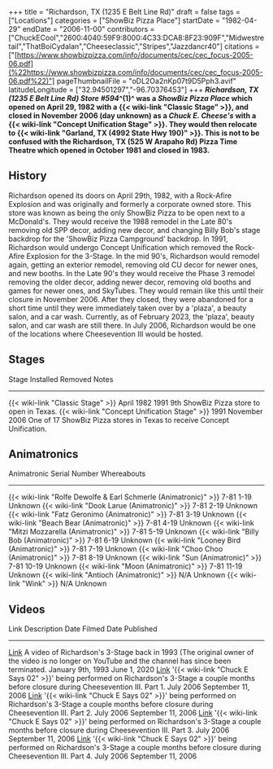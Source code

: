 +++
title = "Richardson, TX (1235 E Belt Line Rd)"
draft = false
tags = ["Locations"]
categories = ["ShowBiz Pizza Place"]
startDate = "1982-04-29"
endDate = "2006-11-00"
contributors = ["ChuckECool","2600:4040:59F9:8000:4C33:DCA8:8F23:909F","Midwestretail","ThatBoiCydalan","Cheeseclassic","Stripes","Jazzdancr40"]
citations = ["[https://www.showbizpizza.com/info/documents/cec/cec_focus-2005-06.pdf](%22https://www.showbizpizza.com/info/documents/cec/cec_focus-2005-06.pdf%22)"]
pageThumbnailFile = "oDL2Oa2nKp07t9D5Pph3.avif"
latitudeLongitude = ["32.94501297","-96.70376453"]
+++
***Richardson, TX (1235 E Belt Line Rd)* ***Store #594*^(1)^ was a *ShowBiz Pizza Place* which opened on April 29, 1982 with a {{< wiki-link "Classic Stage" >}}, and closed in November 2006 (day unknown) as a *Chuck E. Cheese's* with a {{< wiki-link "Concept Unification Stage" >}}. They would then relocate to {{< wiki-link "Garland, TX (4992 State Hwy 190)" >}}.
This is not to be confused with the Richardson, TX (525 W Arapaho Rd) Pizza Time Theatre which opened in October 1981 and closed in 1983.****

## History

Richardson opened its doors on April 29th, 1982, with a Rock-Afire Explosion and was originally and formerly a corporate owned store. This store was known as being the only ShowBiz Pizza to be open next to a McDonald's. They would receive the 1988 remodel in the Late 80's removing old SPP decor, adding new decor, and changing Billy Bob's stage backdrop for the 'ShowBiz Pizza Campground' backdrop. In 1991, Richardson would undergo Concept Unification which removed the Rock-Afire Explosion for the 3-Stage. In the mid 90's, Richardson would remodel again, getting an exterior remodel, removing old CU decor for newer ones, and new booths. In the Late 90's they would receive the Phase 3 remodel removing the older decor, adding newer decor, removing old booths and games for newer ones, and SkyTubes. They would remain like this until their closure in November 2006. After they closed, they were abandoned for a short time until they were immediately taken over by a 'plaza', a beauty salon, and a car wash. Currently, as of February 2023, the 'plaza', beauty salon, and car wash are still there.
In July 2006, Richardson would be one of the locations where Cheesevention III would be hosted.

## Stages

  Stage                                               Installed    Removed         Notes
  --------------------------------------------------- ------------ --------------- -------------------------------------------------------------------------
  {{< wiki-link "Classic Stage" >}}               April 1982   1991            9th ShowBiz Pizza store to open in Texas.
  {{< wiki-link "Concept Unification Stage" >}}   1991         November 2006   One of 17 ShowBiz Pizza stores in Texas to receive Concept Unification.

## Animatronics

  Animatronic                                                           Serial Number   Whereabouts
  --------------------------------------------------------------------- --------------- -------------
  {{< wiki-link "Rolfe Dewolfe & Earl Schmerle (Animatronic)" >}}   7-81 1-19       Unknown
  {{< wiki-link "Dook Larue (Animatronic)" >}}                      7-81 2-19       Unknown
  {{< wiki-link "Fatz Geronimo (Animatronic)" >}}                   7-81 3-19       Unknown
  {{< wiki-link "Beach Bear (Animatronic)" >}}                      7-81 4-19       Unknown
  {{< wiki-link "Mitzi Mozzarella (Animatronic)" >}}                7-81 5-19       Unknown
  {{< wiki-link "Billy Bob (Animatronic)" >}}                       7-81 6-19       Unknown
  {{< wiki-link "Looney Bird (Animatronic)" >}}                     7-81 7-19       Unknown
  {{< wiki-link "Choo Choo (Animatronic)" >}}                       7-81 8-19       Unknown
  {{< wiki-link "Sun (Animatronic)" >}}                             7-81 10-19      Unknown
  {{< wiki-link "Moon (Animatronic)" >}}                            7-81 11-19      Unknown
  {{< wiki-link "Antioch (Animatronic)" >}}                         N/A             Unknown
  {{< wiki-link "Wink" >}}                                          N/A             Unknown

## Videos

  Link                                                  Description                                                                                                                                             Date Filmed         Date Published
  ----------------------------------------------------- ------------------------------------------------------------------------------------------------------------------------------------------------------- ------------------- --------------------
  [Link](https://www.youtube.com/watch?v=k7uDkSJUZlI)   A video of Richardson's 3-Stage back in 1993 (The original owner of the video is no longer on YouTube and the channel has since been terminated.       January 9th, 1993   June 1, 2020
  [Link](https://www.youtube.com/watch?v=88zs6ZxUDHw)   '{{< wiki-link "Chuck E Says 02" >}}' being performed on Richardson's 3-Stage a couple months before closure during Cheesevention III. Part 1.   July 2006           September 11, 2006
  [Link](https://www.youtube.com/watch?v=Iii9AIuFfP8)   '{{< wiki-link "Chuck E Says 02" >}}' being performed on Richardson's 3-Stage a couple months before closure during Cheesevention III. Part 2.   July 2006           September 11, 2006
  [Link](https://www.youtube.com/watch?v=Uq0ltz3dyb4)   '{{< wiki-link "Chuck E Says 02" >}}' being performed on Richardson's 3-Stage a couple months before closure during Cheesevention III. Part 3.   July 2006           September 11, 2006
  [Link](https://www.youtube.com/watch?v=KN1CYbB0gXk)   '{{< wiki-link "Chuck E Says 02" >}}' being performed on Richardson's 3-Stage a couple months before closure during Cheesevention III. Part 4.   July 2006           September 11, 2006
